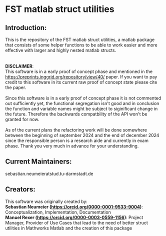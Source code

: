 # FST matlab struct utilities
## Introduction:
This is the repository of the FST matlab struct utilities, a matlab package that consists of some helper functions to be able to work easier and more effective with larger and highly nested matlab structs. <br>
<br>
<br>
<b>DISCLAIMER</b>:<br>
This software is in a early proof of concept phase and mentioned in the https://preprints.inggrid.org/repository/view/40/ paper. If you want to pay credit to this software in its current raw proof of concept state please cite the paper.<br>
<br>
Since this software is in a early proof of concept phase it is not commented out sufficiently yet, the functional segregation isn't good and in conclusion the function and variable names might be subject to siginificant change in the future. Therefore the backwards compatbility of the API won't be granted for now. <br>
<br>
As of the current plans the refactoring work will be done somewhere between the beginning of september 2024 and the end of december 2024 since the responsible person is a research aide and currently in exam phase. Thank you very much in advance for your understanding. <br>

## Current Maintainers:
sebastian.neumeieratstud.tu-darmstadt.de

## Creators:
This software was originally created by: <br>
**Sebastian Neumeier (https://orcid.org/0000-0001-9533-9004)**:  Conceptualization, Implementation, Documentation <br>
**Manuel Rexer (https://orcid.org/0000-0003-0559-1156)**: Project Manager, Provider of Use Cases that lead to the need of better struct utilities in Mathworks Matlab and the creation of this package
